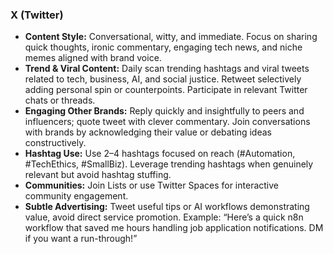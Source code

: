 ### X (Twitter)

- **Content Style:** Conversational, witty, and immediate. Focus on sharing quick thoughts, ironic commentary, engaging tech news, and niche memes aligned with brand voice.  
- **Trend & Viral Content:** Daily scan trending hashtags and viral tweets related to tech, business, AI, and social justice. Retweet selectively adding personal spin or counterpoints. Participate in relevant Twitter chats or threads.  
- **Engaging Other Brands:** Reply quickly and insightfully to peers and influencers; quote tweet with clever commentary. Join conversations with brands by acknowledging their value or debating ideas constructively.  
- **Hashtag Use:** Use 2–4 hashtags focused on reach (#Automation, #TechEthics, #SmallBiz). Leverage trending hashtags when genuinely relevant but avoid hashtag stuffing.  
- **Communities:** Join Lists or use Twitter Spaces for interactive community engagement.  
- **Subtle Advertising:** Tweet useful tips or AI workflows demonstrating value, avoid direct service promotion. Example: “Here’s a quick n8n workflow that saved me hours handling job application notifications. DM if you want a run-through!”  